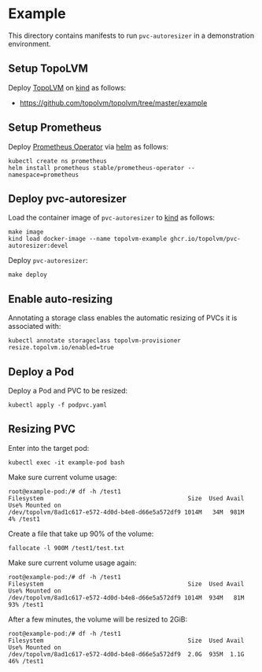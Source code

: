 # Example

This directory contains manifests to run `pvc-autoresizer` in a demonstration environment.

## Setup TopoLVM

Deploy [TopoLVM] on [kind] as follows:

- https://github.com/topolvm/topolvm/tree/master/example

## Setup Prometheus

Deploy [Prometheus Operator] via [helm] as follows:

```
kubectl create ns prometheus
helm install prometheus stable/prometheus-operator --namespace=prometheus
```

## Deploy pvc-autoresizer

Load the container image of `pvc-autoresizer` to [kind] as follows:

```
make image
kind load docker-image --name topolvm-example ghcr.io/topolvm/pvc-autoresizer:devel
```

Deploy `pvc-autoresizer`:

```
make deploy
```

## Enable auto-resizing

Annotating a storage class enables the automatic resizing of PVCs it is associated with:

```
kubectl annotate storageclass topolvm-provisioner resize.topolvm.io/enabled=true
```

## Deploy a Pod

Deploy a Pod and PVC to be resized:

```
kubectl apply -f podpvc.yaml
```

## Resizing PVC

Enter into the target pod:

```
kubectl exec -it example-pod bash
```

Make sure current volume usage:

```
root@example-pod:/# df -h /test1
Filesystem                                         Size  Used Avail Use% Mounted on
/dev/topolvm/8ad1c617-e572-4d0d-b4e8-d66e5a572df9 1014M   34M  981M   4% /test1
```

Create a file that take up 90% of the volume:

```
fallocate -l 900M /test1/test.txt
```

Make sure current volume usage again:

```
root@example-pod:/# df -h /test1
Filesystem                                         Size  Used Avail Use% Mounted on
/dev/topolvm/8ad1c617-e572-4d0d-b4e8-d66e5a572df9 1014M  934M   81M  93% /test1
```

After a few minutes, the volume will be resized to 2GiB:

```
root@example-pod:/# df -h /test1
Filesystem                                         Size  Used Avail Use% Mounted on
/dev/topolvm/8ad1c617-e572-4d0d-b4e8-d66e5a572df9  2.0G  935M  1.1G  46% /test1
```

[TopoLVM]: https://github.com/topolvm/topolvm/
[Prometheus Operator]: https://github.com/prometheus-operator/prometheus-operator
[Helm]: https://helm.sh/
[kind]: https://github.com/kubernetes-sigs/kind
